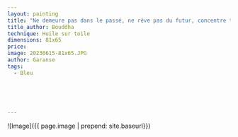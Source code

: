 ```yaml
---
layout: painting
title: "Ne demeure pas dans le passé, ne rêve pas du futur, concentre ton esprit sur le moment présent."  
title_author: Bouddha
technique: Huile sur toile
dimensions: 81x65
price: 
image: 20230615-81x65.JPG
author: Garanse
tags:
  - Bleu
  
 
  
  
  
---
```

![Image]({{ page.image | prepend: site.baseurl}})

